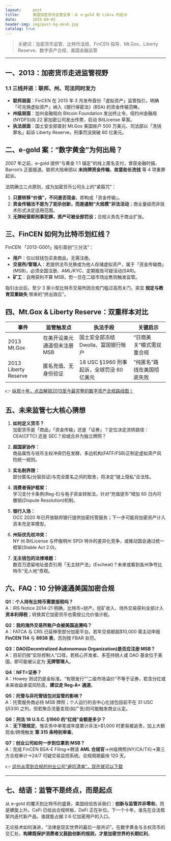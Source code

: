 ```yaml
---
layout:     post
title:      美国加密货币监管全景：从 e-gold 到 Libra 的启示
date:       2025-09-05
header-img: img/post-bg-desk.jpg
catalog: true
---
```


> 关键词：加密货币监管、比特币法规、FinCEN 指导、Mt.Gox、Liberty Reserve、数字资产合规、美国金融监管

---

## 一、2013：加密货币走进监管视野

### 1.1 三线并进：联邦、州、司法同时发力
- **联邦层面**：FinCEN 在 2013 年 3 月发布首份「虚拟资产」监管指引，明确「可兑换虚拟资产」纳入《银行保密法》(BSA) 的资金传输范畴。  
- **州级层面**：加州金融局向 Bitcoin Foundation 发出终止令、纽约州金融局(NYDFS)向 22 家加密公司发出传票，启动 BitLicense 草案。  
- **执法层面**：国土安全部查封 Mt.Gox 美国账户 500 万美元、司法部以「洗钱罪名」起诉 Liberty Reserve，刑事罚没突破 60 亿美元。

## 二、e-gold 案：“数字黄金”为何出局？

2007 年之前，e-gold 提供“与黄金 1:1 锚定”的线上匿名支付，曾获金融时报、Barron’s 正面报道。联邦大陪审团以 **未持牌资金传输、故意助长洗钱** 等 4 项重罪起诉。  

法院确立三点原则，成为加密货币公司头上的“紧箍咒”：  
1. **只要转移“价值”，不问是否现金**，即构成「资金传输」。  
2. **资金传输法不是为了扼杀创新，而是遏制“大规模”非法活动**；商业量级而非技术形式决定适用范围。  
3. **无牌经营即刑事犯罪，资产可被全部罚没**；合规义务先于商业扩张。

## 三、FinCEN 如何为比特币划红线？

FinCEN 「2013-G001」指引首创“三分法”：  
- **用户**：仅以轻钱包买卖商品，无需注册。  
- **交易所/管理人**：若提供法币兑换或为他人存储虚拟资产，属于「资金传输商」(MSB)，必须全国注册、AML/KYC、定期报告可疑活动(SAR)。  
- **矿工**：自用获利不算 MSB，但一旦在二级市场出售则触发监管。  

指引出台后，至少 3 家小型比特币交易所因合规门槛过高而关门，突显 **规定与教育双重缺失** 带来的“挤出效应”。

## 四、Mt.Gox & Liberty Reserve：双重样本对比

| 事件               | 监管触发点             | 执法手段             | 关键启示                   |
| ---               | ---                   | ---                  | ---                       |
| 2013 Mt.Gox       | 在美开设美元通道但未注册 MSB | 国土安全部冻结 Dwolla、富国银行帐户 | “日商美关”模式需双重合规 |
| 2013 Liberty Reserve | 匿名充值、无身份验证   | 18 USC §1960 刑事起诉，全球罚没 60 亿美元 | “纯匿名”路线在美国彻底失败 |

👉 [纵观十年，点击解锁2013至今最完整的数字资产合规路线图！](https://okxdog.com/)

## 五、未来监管七大核心猜想

1. **如何定义货币？**  
   加密货币是「商品」「资金传输」还是「证券」？定位决定流转路径：CEA(CFTC) 还是 SEC？抑或合并为独立牌照？

2. **超国家协作：**  
   商品属性与钱币主权冲突仍在发酵，多边机构(FATF/FSB)正制定虚拟资产风险统一规则。

3. **实名制界限：**  
   部分匿名(分层验证)与完全匿名之间的取舍，将决定“链上隐私”合法性。

4. **消费者保护框架：**  
   学习支付卡条例(Reg-E)与电子资金转账法，针对“充值提币”增加 60 日内可撤销(Dispute Resolution)机制。

5. **银行入场：**  
   OCC 2020 年已开放联邦银行提供加密托管服务；下一步可能将加密资产计入资本充足率模型。

6. **州际优先权冲突：**  
   NY 州 BitLicense 与怀俄明州 SPDI 特许的差异化竞争，或推动国会通过统一框架(Stable Act 2.0)。

7. **无主钱包的法律难题：**  
   数百万遗留地址是否引用「无主财产法」(Escheat)？未来或看到各州争夺比特币“无人地”奇观。

## 六、FAQ：10 分钟速通美国加密合规

**Q1：个人持有比特币需要报税吗？**  
A：IRS Notice 2014-21 明确，比特币=财产。挖矿收入、场外交易获利全部计入 **资本利得税**；转换其它加密货币也需按公允价值计税。

**Q2：我的海外交易所账户会被美国追溯吗？**  
A：FATCA 与 CRS 已延伸至部分加密平台。若年交易额超$10,000 需主动申报 **FinCEN 114** 与 **8938 表**，否则按 FBAR 处罚。

**Q3：DAO(Decentralized Autonomous Organization)是否应注册 MSB？**  
A：目前仍按“实际控制人”口径。若核心开发者、多签持钥人或 DAO 基金位于美国，即可能被认定为 **无牌管理人**。

**Q4：NFT=证券？**  
A：Howey 测试仍是金标准。“有限发行”“二级市场溢价”不等于证券，若含分红或未来收益承诺风险高，**建议走 Reg-A+ 通道**。

**Q5：托管与非托管钱包对监管的影响？**  
A：托管服务商必持 MSB 牌照；个人运行的去中心化钱包目前不在 31 USC §5330 之列，但若聚合流量变现(如广告)则可能触发商业认定。

**Q6：刑法 18 U.S.C. §1960 的“红线”金额是多少？**  
A：**无下限规定**。惟实务中单笔或年度累计非法&gt;$1,000 时更易被追责，加上大额现金/跨境触发 **第 315 条特别审查**。

**Q7：创业公司如何一步到位拿到 MSB？**  
A：完成 FinCEN BSA-E Filing→聘请 **AML 合规官**→州级牌照(NY/CA/TX)→第三方合规审计→24/7 可疑交易监控系统。合规周期最快 120 天。  

👉 [这份从零到合规的创业公司“避坑清单”，现在就可以下载](https://okxdog.com/)

---

## 七、结语：监管不是终点，而是起点

从 e-gold 的覆灭到比特币的盛衰，美国经验告诉我们：**创新与监管并非零和**，而是螺旋上升。CeFi 已给出合规样板，DeFi 正在补位。下一个十年，谁先在合法框架内迭代新产品，谁就能占据 2.6 亿加密用户的入口。

无论技术如何演进，“法律是现实世界的最后一层共识”。在数字黄金与主权货币的交汇处，**构建既保护消费者又鼓励创新的规则，才是加密世界的长期红利**。